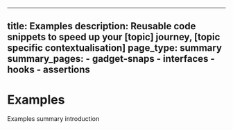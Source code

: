 ----
title: Examples
description: Reusable code snippets to speed up your [topic] journey, [topic specific contextualisation]
page_type: summary
summary_pages:
    - gadget-snaps
    - interfaces
    - hooks
    - assertions
----

# Examples

Examples summary introduction
